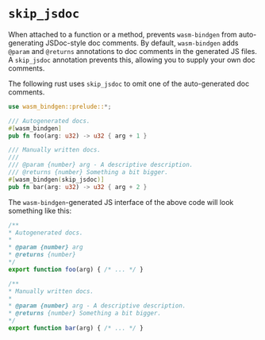 # `skip_jsdoc`

When attached to a function or a method, prevents `wasm-bindgen` from auto-generating JSDoc-style doc comments.
By default, `wasm-bindgen` adds `@param` and `@returns` annotations to doc comments in the generated
JS files. A `skip_jsdoc` annotation prevents this, allowing you to supply your own doc comments.

The following rust uses `skip_jsdoc` to omit one of the auto-generated doc comments.

```rust
use wasm_bindgen::prelude::*;

/// Autogenerated docs.
#[wasm_bindgen]
pub fn foo(arg: u32) -> u32 { arg + 1 }

/// Manually written docs.
///
/// @param {number} arg - A descriptive description.
/// @returns {number} Something a bit bigger.
#[wasm_bindgen(skip_jsdoc)]
pub fn bar(arg: u32) -> u32 { arg + 2 }
```

The `wasm-bindgen`-generated JS interface of the above code will look something like this:

```js
/**
* Autogenerated docs.
*
* @param {number} arg
* @returns {number}
*/
export function foo(arg) { /* ... */ }

/**
* Manually written docs.
*
* @param {number} arg - A descriptive description.
* @returns {number} Something a bit bigger.
*/
export function bar(arg) { /* ... */ }
```
